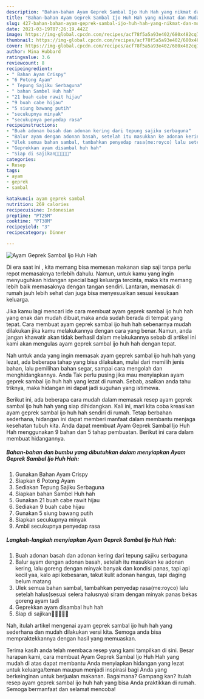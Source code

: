 ```yaml
---
description: "Bahan-bahan Ayam Geprek Sambal Ijo Huh Hah yang nikmat dan Mudah Dibuat"
title: "Bahan-bahan Ayam Geprek Sambal Ijo Huh Hah yang nikmat dan Mudah Dibuat"
slug: 427-bahan-bahan-ayam-geprek-sambal-ijo-huh-hah-yang-nikmat-dan-mudah-dibuat
date: 2021-03-19T07:26:19.442Z
image: https://img-global.cpcdn.com/recipes/acf78f5a5a93e402/680x482cq70/ayam-geprek-sambal-ijo-huh-hah-foto-resep-utama.jpg
thumbnail: https://img-global.cpcdn.com/recipes/acf78f5a5a93e402/680x482cq70/ayam-geprek-sambal-ijo-huh-hah-foto-resep-utama.jpg
cover: https://img-global.cpcdn.com/recipes/acf78f5a5a93e402/680x482cq70/ayam-geprek-sambal-ijo-huh-hah-foto-resep-utama.jpg
author: Mina Hubbard
ratingvalue: 3.6
reviewcount: 8
recipeingredient:
- " Bahan Ayam Crispy"
- "6 Potong Ayam"
- " Tepung Sajiku Serbaguna"
- " bahan Sambel Huh hah"
- "21 buah cabe rawit hijau"
- "9 buah cabe hijau"
- "5 siung bawang putih"
- "secukupnya minyak"
- "secukupnya penyedap rasa"
recipeinstructions:
- "Buah adonan basah dan adonan kering dari tepung sajiku serbaguna"
- "Balur ayam dengan adonan basah, setelah itu masukkan ke adonan kering, lalu goreng dengan minyak banyak dan kondisi panas, tapi api kecil yaa, kalo api kebesaran, takut kulit adonan hangus, tapi daging belum matang"
- "Ulek semua bahan sambal, tambahkan penyedap rasa(me:royco) lalu setelah halus(sesuai selera halusnya) siram dengan minyak panas bekas goreng ayam tadi"
- "Geprekkan ayam disambal huh hah"
- "Siap di sajikan🤤😁😁😁😁"
categories:
- Resep
tags:
- ayam
- geprek
- sambal

katakunci: ayam geprek sambal 
nutrition: 269 calories
recipecuisine: Indonesian
preptime: "PT25M"
cooktime: "PT38M"
recipeyield: "3"
recipecategory: Dinner

---
```



![Ayam Geprek Sambal Ijo Huh Hah](https://img-global.cpcdn.com/recipes/acf78f5a5a93e402/680x482cq70/ayam-geprek-sambal-ijo-huh-hah-foto-resep-utama.jpg)

Di era  saat ini , kita memang bisa memesan makanan siap saji tanpa perlu repot memasaknya terlebih dahulu. Namun, untuk kamu yang ingin menyuguhkan hidangan special bagi keluarga tercinta, maka kita memang lebih baik memasaknya dengan tangan sendiri. Lantaran, memasak di rumah jauh lebih sehat dan juga bisa menyesuaikan sesuai kesukaan keluarga.

Jika kamu lagi mencari ide cara membuat ayam geprek sambal ijo huh hah yang enak dan mudah dibuat,maka anda sudah berada di tempat yang tepat. Cara membuat ayam geprek sambal ijo huh hah  sebenarnya mudah dilakukan jika kamu melakukannya dengan cara yang benar. Namun, anda jangan khawatir akan tidak berhasil dalam melakukannya 
sebab di artikel ini kami akan mengulas ayam geprek sambal ijo huh hah dengan tepat.  



Nah untuk anda yang ingin memasak ayam geprek sambal ijo huh hah yang lezat, ada beberapa tahap yang bisa dilakukan, mulai dari memilih jenis bahan, lalu pemilihan bahan segar, sampai cara mengolah dan menghidangkannya. Anda Tak perlu pusing jika mau menyiapkan ayam geprek sambal ijo huh hah yang lezat di rumah. Sebab, asalkan anda  tahu triknya, maka hidangan ini dapat jadi suguhan yang istimewa.

Berikut ini, ada beberapa cara mudah dalam memasak resep ayam geprek sambal ijo huh hah yang siap dihidangkan. Kali ini, mari kita coba kreasikan ayam geprek sambal ijo huh hah sendiri di rumah. Tetap berbahan sederhana, hidangan ini dapat memberi manfaat dalam membantu menjaga kesehatan tubuh kita. Anda dapat membuat Ayam Geprek Sambal Ijo Huh Hah menggunakan 9 bahan dan 5 tahap pembuatan. Berikut ini cara dalam membuat hidangannya.

<!--inarticleads1-->

##### Bahan-bahan dan bumbu yang dibutuhkan dalam menyiapkan Ayam Geprek Sambal Ijo Huh Hah:

1. Gunakan  Bahan Ayam Crispy
1. Siapkan 6 Potong Ayam
1. Sediakan  Tepung Sajiku Serbaguna
1. Siapkan  bahan Sambel Huh hah
1. Gunakan 21 buah cabe rawit hijau
1. Sediakan 9 buah cabe hijau
1. Gunakan 5 siung bawang putih
1. Siapkan secukupnya minyak
1. Ambil secukupnya penyedap rasa




<!--inarticleads2-->

##### Langkah-langkah menyiapkan Ayam Geprek Sambal Ijo Huh Hah:

1. Buah adonan basah dan adonan kering dari tepung sajiku serbaguna
1. Balur ayam dengan adonan basah, setelah itu masukkan ke adonan kering, lalu goreng dengan minyak banyak dan kondisi panas, tapi api kecil yaa, kalo api kebesaran, takut kulit adonan hangus, tapi daging belum matang
1. Ulek semua bahan sambal, tambahkan penyedap rasa(me:royco) lalu setelah halus(sesuai selera halusnya) siram dengan minyak panas bekas goreng ayam tadi
1. Geprekkan ayam disambal huh hah
1. Siap di sajikan🤤😁😁😁😁




Nah, itulah artikel mengenai  ayam geprek sambal ijo huh hah  yang sederhana dan mudah dilakukan versi kita. Semoga anda bisa mempraktekkannya dengan hasil yang memuaskan. 

Terima kasih anda telah membaca resep yang kami tampilkan di sini. Besar harapan kami, cara membuat  Ayam Geprek Sambal Ijo Huh Hah yang mudah di atas dapat membantu Anda menyiapkan hidangan yang lezat untuk keluarga/teman maupun menjadi inspirasi bagi Anda yang berkeinginan untuk berjualan makanan. Bagaimana? Gampang kan? Itulah resep ayam geprek sambal ijo huh hah yang bisa Anda praktikkan di rumah. Semoga bermanfaat dan selamat mencoba!

